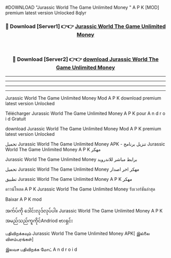 #DOWNLOAD "Jurassic World The Game Unlimited Money " A P K [MOD] premium latest version Unlocked 8qlyr 



<div align="center">

<h3>🔴 Download [Server1] 👉👉 <a href="https://apkdownload12.web.app/?title=Jurassic World The Game Unlimited Money ">Jurassic World The Game Unlimited Money  </a></h3><br>

<h3>🔴 Download [Server2] 👉👉 <a href="https://apkdownload12.web.app/?title=Jurassic World The Game Unlimited Money ">download Jurassic World The Game Unlimited Money  </a></h3>
</div>


----------------------------------------------------------

----------------------------------------------------------

----------------------------------------------------------

----------------------------------------------------------


Jurassic World The Game Unlimited Money  Mod A P K download premium latest version Unlocked

Télécharger  Jurassic World The Game Unlimited Money  A P K pour A n d r o i d Gratuit

download Jurassic World The Game Unlimited Money  Mod A P K premium latest version Unlocked

تحميل Jurassic World The Game Unlimited Money  APK - تنزيل برنامج Jurassic World The Game Unlimited Money  A P K مهكر

Jurassic World The Game Unlimited Money  برابط مباشر للاندرويد

تحميل Jurassic World The Game Unlimited Money  مهكر اخر اصدار

تطبيق Jurassic World The Game Unlimited Money  A P K مهكر

ดาวน์โหลด A P K Jurassic World The Game Unlimited Money  รับเวอร์ชันล่าสุด

Baixar A P K mod

အက်ပ်ကို ဒေါင်းလုဒ်လုပ်ပါ။ Jurassic World The Game Unlimited Money  A P K အမည်သည်ကူကိုင်Andriod ဗားရှင်း

பதிவிறக்கவும் Jurassic World The Game Unlimited Money  APK[ இல்லை விளம்பரங்கள்] 
 
இலவச பதிவிறக்க மோட் A n d r o i d



